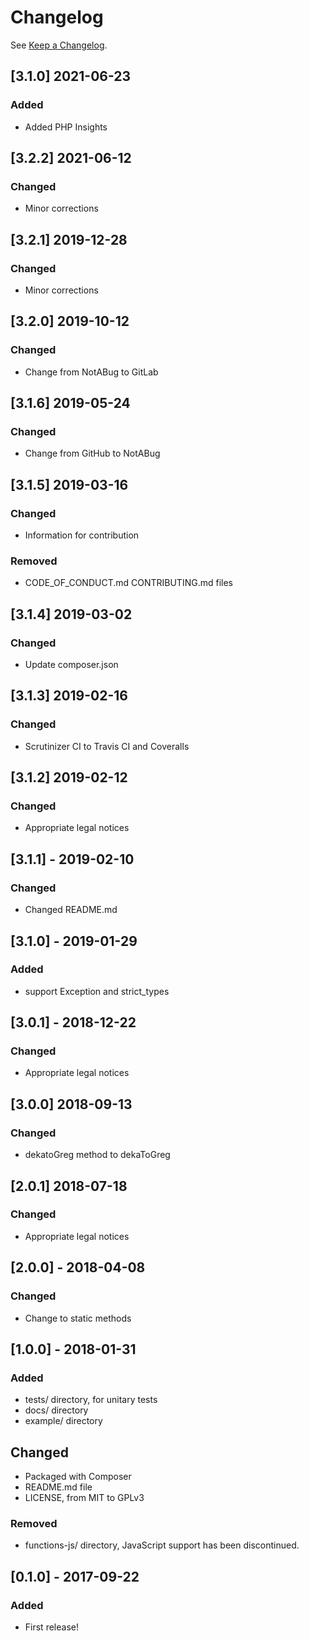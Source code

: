 # Changelog

See [Keep a Changelog](http://keepachangelog.com/).

## [3.1.0] 2021-06-23
### Added
- Added PHP Insights

## [3.2.2] 2021-06-12
### Changed
- Minor corrections

## [3.2.1] 2019-12-28
### Changed
- Minor corrections

## [3.2.0] 2019-10-12
### Changed
- Change from NotABug to GitLab

## [3.1.6] 2019-05-24
### Changed
- Change from GitHub to NotABug

## [3.1.5] 2019-03-16
### Changed
- Information for contribution

### Removed
- CODE_OF_CONDUCT.md CONTRIBUTING.md files

## [3.1.4] 2019-03-02
### Changed
- Update composer.json

## [3.1.3] 2019-02-16
### Changed
- Scrutinizer CI to Travis CI and Coveralls

## [3.1.2] 2019-02-12
### Changed
- Appropriate legal notices

## [3.1.1] - 2019-02-10
### Changed
- Changed README.md

## [3.1.0] - 2019-01-29
### Added
- support Exception and strict_types

## [3.0.1] - 2018-12-22
### Changed
- Appropriate legal notices

## [3.0.0] 2018-09-13
### Changed
- dekatoGreg method to dekaToGreg

## [2.0.1] 2018-07-18
### Changed
- Appropriate legal notices

## [2.0.0] - 2018-04-08
### Changed
- Change to static methods

## [1.0.0] - 2018-01-31
### Added
- tests/ directory, for unitary tests
- docs/ directory
- example/ directory

## Changed
- Packaged with Composer
- README.md file
- LICENSE, from MIT to GPLv3

### Removed
- functions-js/ directory, JavaScript support has been discontinued.

## [0.1.0] - 2017-09-22
### Added
- First release!
